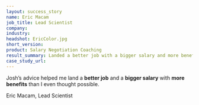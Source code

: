 ```yaml
---
layout: success_story
name: Eric Macam
job_title: Lead Scientist
company: 
industry: 
headshot: EricColor.jpg
short_version: 
product: Salary Negotiation Coaching
result_summary: Landed a better job with a bigger salary and more benefits.
case_study_url: 
---
```


Josh’s advice helped me land a **better job** and a **bigger salary** with **more benefits** than I even thought possible.

Eric Macam, Lead Scientist